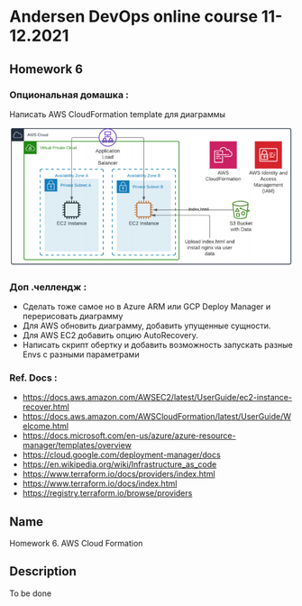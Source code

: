 # Andersen DevOps online course 11-12.2021

## Homework 6
### Опциональная домашка :
Написать AWS CloudFormation template для диаграммы

![Диаграмма](https://github.com/alexeyput/andr-devops/blob/main/homework6/Homework6.png?raw=true)

### Доп .челлендж :
- Сделать тоже самое но в Azure ARM или GCP Deploy Manager и перерисовать диаграмму
- Для AWS обновить диаграмму, добавить упущенные сущности.
- Для AWS EC2 добавить опцию AutoRecovery.
- Написать скрипт обертку и добавить возможность запускать разные Envs с разными параметрами
### Ref. Docs :
- https://docs.aws.amazon.com/AWSEC2/latest/UserGuide/ec2-instance-recover.html  
- https://docs.aws.amazon.com/AWSCloudFormation/latest/UserGuide/Welcome.html  
- https://docs.microsoft.com/en-us/azure/azure-resource-manager/templates/overview  
- https://cloud.google.com/deployment-manager/docs  
- https://en.wikipedia.org/wiki/Infrastructure_as_code  
- https://www.terraform.io/docs/providers/index.html  
- https://www.terraform.io/docs/index.html  
- https://registry.terraform.io/browse/providers  


## Name
Homework 6. AWS Cloud Formation

## Description
To be done
